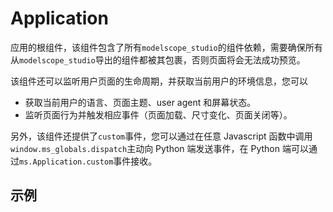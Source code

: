 # Application

应用的根组件，该组件包含了所有`modelscope_studio`的组件依赖，需要确保所有从`modelscope_studio`导出的组件都被其包裹，否则页面将会无法成功预览。

该组件还可以监听用户页面的生命周期，并获取当前用户的环境信息，您可以

- 获取当前用户的语言、页面主题、user agent 和屏幕状态。
- 监听页面行为并触发相应事件（页面加载、尺寸变化、页面关闭等）。

另外，该组件还提供了`custom`事件，您可以通过在任意 Javascript 函数中调用`window.ms_globals.dispatch`主动向 Python 端发送事件，在 Python 端可以通过`ms.Application.custom`事件接收。

## 示例

<demo name="basic"></demo>

<demo name="language_adaptation" title="自动适配用户语言环境"></demo>

<demo name="theme_adaptation" title="根据用户界面主题返回不同权重内容"></demo>

<demo name="custom_event" title="发送自定义事件"></demo>
